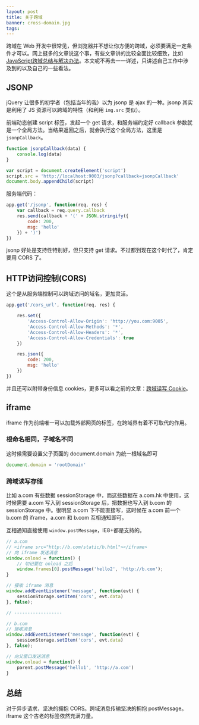 ```yaml
---
layout: post
title: 关于跨域
banner: cross-domain.jpg
tags: 
---
```


跨域在 Web 开发中很常见，但浏览器并不想让你方便的跨域，必须要满足一定条件才可以。网上挺多的文章说这个事，有些文章讲的比较全面比较细致，比如[JavaScript跨域总结与解决办法](http://www.cnblogs.com/rainman/archive/2011/02/20/1959325.html)。本文呢不再去一一详述，只讲述自己工作中涉及到的以及自己的一些看法。

## JSONP

jQuery 让很多的初学者（包括当年的我）以为 jsonp 是 ajax 的一种。jsonp 其实是利用了 JS 资源可以跨域的特性（和利用 `img.src` 类似）。

前端动态创建 script 标签，发起一个 get 请求，和服务端约定好 callback 参数就是一个全局方法。当结果返回之后，就会执行这个全局方法，这里是 `jsonpCallback`。

```js
function jsonpCallback(data) {
    console.log(data)
}

var script = document.createElement('script')
script.src = 'http://localhost:9003/jsonp?callback=jsonpCallback'
document.body.appendChild(script)
```

服务端代码：

```js
app.get('/jsonp', function(req, res) {
    var callback = req.query.callback
    res.send(callback + '(' + JSON.stringify({
        code: 200,
        msg: 'hello'
    }) + ')')
})
```

jsonp 好处是支持性特别好，但只支持 get 请求。不过都到现在这个时代了，肯定要用 CORS 了。

## HTTP访问控制(CORS)

这个是从服务端控制可以跨域访问的域名，更加灵活。

```js
app.get('/cors_url', function(req, res) {

    res.set({
        'Access-Control-Allow-Origin': 'http://you.com:9005',
        'Access-Control-Allow-Methods': '*',
        'Access-Control-Allow-Headers': '*',
        'Access-Control-Allow-Credentials': true
    })

    res.json({
        code: 200,
        msg: 'hello'
    })
})
```

并且还可以附带身份信息 cookies，更多可以看之前的文章：[跨域读写 Cookie](/2017/06/03/cors-cookie.html)。

## iframe

iframe 作为前端唯一可以加载外部网页的标签，在跨域界有着不可取代的作用。

### 根命名相同，子域名不同

这时候需要设置父子页面的 document.domain 为统一根域名即可

```js
document.domain = 'rootDomain'
```

### 跨域读写存储

比如 a.com 有些数据 sessionStorage 中，而这些数据在 a.com.hk 中使用，这时候需要 a.com 写入到 sessionStorage 后，把数据也写入到 b.com 的 sessionStorage 中。很明显 a.com 下不能直接写，这时候在 a.com 前一个 b.com 的 iframe，a.com 和 b.com 互相通知即可。

互相通知直接使用 `window.postMessage`，IE8+都是支持的。

```js
// a.com
// <iframe src="http://b.com/static/b.html"></iframe>
// 向 iframe 发送消息
window.onload = function() {
    // 切记要在 onload 之后
    window.frames[0].postMessage('hello2', 'http://b.com');
}

// 接收 iframe 消息
window.addEventListener('message', function(evt) {
    sessionStorage.setItem('cors', evt.data)
}, false);

// ------------------

// b.com
// 接收消息
window.addEventListener('message', function(evt) {
    sessionStorage.setItem('cors', evt.data)
}, false);

// 向父窗口发送消息
window.onload = function() {
    parent.postMessage('hello1', 'http://a.com')
}
```

## 总结

对于异步请求，坚决的拥抱 CORS。跨域消息传输坚决的拥抱 postMessage。iframe 这个古老的标签依然充满力量。











